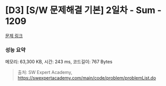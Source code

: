 # [D3] [S/W 문제해결 기본] 2일차 - Sum - 1209 

[문제 링크](https://swexpertacademy.com/main/code/problem/problemDetail.do?contestProbId=AV13_BWKACUCFAYh) 

### 성능 요약

메모리: 63,300 KB, 시간: 243 ms, 코드길이: 767 Bytes



> 출처: SW Expert Academy, https://swexpertacademy.com/main/code/problem/problemList.do